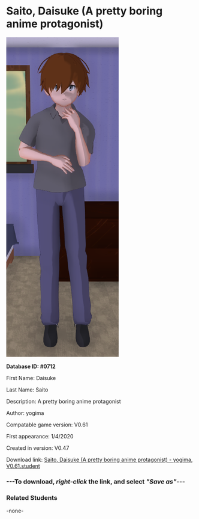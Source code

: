 # Saito, Daisuke (A pretty boring anime protagonist)

<img src="../../Files/Images/Saito, Daisuke (A pretty boring anime protagonist).png" title="Saito, Daisuke (A pretty boring anime protagonist) - yogima, V0.61">

**Database ID: #0712**

First Name: Daisuke

Last Name: Saito

Description: A pretty boring anime protagonist

Author: yogima

Compatable game version: V0.61

First appearance: 1/4/2020

Created in version: V0.47

Download link: <a href="https://raw.githubusercontent.com/Arbiter1223/Daigaku-Gurashi-Custom-Students/master/Files/Student%20Files/Saito%2C%20Daisuke%20(A%20pretty%20boring%20anime%20protagonist)%20-%20yogima%2C%20V0.61.student">Saito, Daisuke (A pretty boring anime protagonist) - yogima, V0.61.student</a>

### ---**To download, _right-click_ the link, and select _"Save as"_**---

### Related Students

-none-
